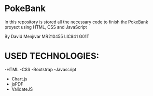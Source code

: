 # PokeBank
In this repository is stored all the necessary code to finish the PokeBank proyect using HTML, CSS and JavaScript

By David Menjívar MR210455 LIC941 G01T 

# USED TECHNOLOGIES: 

-HTML
-CSS
-Bootstrap
-Javascript
- Chart.js
- jsPDF
- ValidateJS
